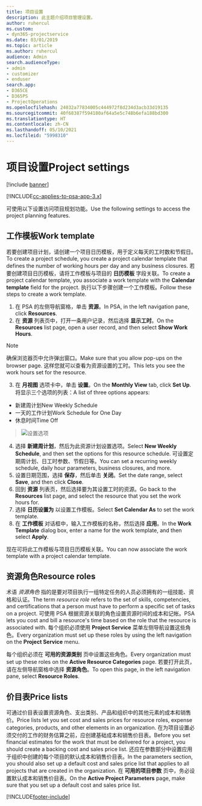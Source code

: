 ```yaml
---
title: 项目设置
description: 此主题介绍项目管理设置。
author: ruhercul
ms.custom:
- dyn365-projectservice
ms.date: 03/01/2019
ms.topic: article
ms.author: ruhercul
audience: Admin
search.audienceType:
- admin
- customizer
- enduser
search.app:
- D365CE
- D365PS
- ProjectOperations
ms.openlocfilehash: 24032a77834005c444972f8d234d3acb33d19135
ms.sourcegitcommit: 40f68387f594180af64a5e5c748b6efa188bd300
ms.translationtype: HT
ms.contentlocale: zh-CN
ms.lasthandoff: 05/10/2021
ms.locfileid: "5998310"
---
```

# <a name="project-settings"></a><span data-ttu-id="bd3d1-103">项目设置</span><span class="sxs-lookup"><span data-stu-id="bd3d1-103">Project settings</span></span>

[!include [banner](../includes/psa-now-project-operations.md)]

[!INCLUDE[cc-applies-to-psa-app-3.x](../includes/cc-applies-to-psa-app-3x.md)]

<span data-ttu-id="bd3d1-104">可使用以下设置访问项目规划功能。</span><span class="sxs-lookup"><span data-stu-id="bd3d1-104">Use the following settings to access the project planning features.</span></span>

## <a name="work-template"></a><span data-ttu-id="bd3d1-105">工作模板</span><span class="sxs-lookup"><span data-stu-id="bd3d1-105">Work template</span></span>

<span data-ttu-id="bd3d1-106">若要创建项目计划，请创建一个项目日历模板，用于定义每天的工时数和节假日。</span><span class="sxs-lookup"><span data-stu-id="bd3d1-106">To create a project schedule, you create a project calendar template that defines the number of working hours per day and any business closures.</span></span> <span data-ttu-id="bd3d1-107">若要创建项目日历模板，请将工作模板与项目的 **日历模板** 字段关联。</span><span class="sxs-lookup"><span data-stu-id="bd3d1-107">To create a project calendar template, you associate a work template with the **Calendar template** field for the project.</span></span> <span data-ttu-id="bd3d1-108">执行以下步骤创建一个工作模板。</span><span class="sxs-lookup"><span data-stu-id="bd3d1-108">Follow these steps to create a work template.</span></span>

1. <span data-ttu-id="bd3d1-109">在 PSA 的左侧导航窗格，单击 **资源**。</span><span class="sxs-lookup"><span data-stu-id="bd3d1-109">In PSA, in the left navigation pane, click **Resources**.</span></span> 
2. <span data-ttu-id="bd3d1-110">在 **资源** 列表页中，打开一条用户记录，然后选择 **显示工时**。</span><span class="sxs-lookup"><span data-stu-id="bd3d1-110">On the **Resources** list page, open a user record, and then select **Show Work Hours**.</span></span>

  > [!NOTE]
  > <span data-ttu-id="bd3d1-111">确保浏览器页中允许弹出窗口。</span><span class="sxs-lookup"><span data-stu-id="bd3d1-111">Make sure that you allow pop-ups on the browser page.</span></span> <span data-ttu-id="bd3d1-112">这样您就可以查看为资源设置的工时。</span><span class="sxs-lookup"><span data-stu-id="bd3d1-112">This lets you see the work hours set for the resource.</span></span>
  
3. <span data-ttu-id="bd3d1-113">在 **月视图** 选项卡中，单击 **设置**。</span><span class="sxs-lookup"><span data-stu-id="bd3d1-113">On the **Monthly View** tab, click **Set Up**.</span></span> <span data-ttu-id="bd3d1-114">将显示三个选项的列表：</span><span class="sxs-lookup"><span data-stu-id="bd3d1-114">A list of three options appears:</span></span> 

  - <span data-ttu-id="bd3d1-115">新建周计划</span><span class="sxs-lookup"><span data-stu-id="bd3d1-115">New Weekly Schedule</span></span>
  - <span data-ttu-id="bd3d1-116">一天的工作计划</span><span class="sxs-lookup"><span data-stu-id="bd3d1-116">Work Schedule for One Day</span></span>
  - <span data-ttu-id="bd3d1-117">休息时间</span><span class="sxs-lookup"><span data-stu-id="bd3d1-117">Time Off</span></span>

> ![设置选项](media/project-13.png)

4. <span data-ttu-id="bd3d1-119">选择 **新建周计划**，然后为此资源计划设置选项。</span><span class="sxs-lookup"><span data-stu-id="bd3d1-119">Select **New Weekly Schedule**, and then set the options for this resource schedule.</span></span> <span data-ttu-id="bd3d1-120">可设置定期周计划、日工时参数、节假日等。</span><span class="sxs-lookup"><span data-stu-id="bd3d1-120">You can set a recurring weekly schedule, daily hour parameters, business closures, and more.</span></span>
5. <span data-ttu-id="bd3d1-121">设置日期范围，选择 **保存**，然后单击 **关闭**。</span><span class="sxs-lookup"><span data-stu-id="bd3d1-121">Set the date range, select **Save**, and then click **Close**.</span></span> 
6. <span data-ttu-id="bd3d1-122">回到 **资源** 列表页，然后选择要为其设置工时的资源。</span><span class="sxs-lookup"><span data-stu-id="bd3d1-122">Go back to the **Resources** list page, and select the resource that you set the work hours for.</span></span> 
7. <span data-ttu-id="bd3d1-123">选择 **日历设置为** 以设置工作模板。</span><span class="sxs-lookup"><span data-stu-id="bd3d1-123">Select **Set Calendar As** to set the work template.</span></span> 
8. <span data-ttu-id="bd3d1-124">在 **工作模板** 对话框中，输入工作模板的名称，然后选择 **应用**。</span><span class="sxs-lookup"><span data-stu-id="bd3d1-124">In the **Work Template** dialog box, enter a name for the work template, and then select **Apply**.</span></span> 

<span data-ttu-id="bd3d1-125">现在可将此工作模板与项目日历模板关联。</span><span class="sxs-lookup"><span data-stu-id="bd3d1-125">You can now associate the work template with a project calendar template.</span></span>

## <a name="resource-roles"></a><span data-ttu-id="bd3d1-126">资源角色</span><span class="sxs-lookup"><span data-stu-id="bd3d1-126">Resource roles</span></span>

<span data-ttu-id="bd3d1-127">术语 *资源角色* 指的是要对项目执行一组特定任务的人员必须拥有的一组技能、资格和认证。</span><span class="sxs-lookup"><span data-stu-id="bd3d1-127">The term *resource role* refers to the set of skills, competencies, and certifications that a person must have to perform a specific set of tasks on a project.</span></span> <span data-ttu-id="bd3d1-128">可使用 PSA 根据资源关联的角色设置资源时间的成本和记帐。</span><span class="sxs-lookup"><span data-stu-id="bd3d1-128">PSA lets you cost and bill a resource's time based on the role that the resource is associated with.</span></span> <span data-ttu-id="bd3d1-129">每个组织必须使用 **Project Service** 菜单左侧导航设置这些角色。</span><span class="sxs-lookup"><span data-stu-id="bd3d1-129">Every organization must set up these roles by using the left navigation on the **Project Service** menu.</span></span>

<span data-ttu-id="bd3d1-130">每个组织必须在 **可用的资源类别** 页中设置这些角色。</span><span class="sxs-lookup"><span data-stu-id="bd3d1-130">Every organization must set up these roles on the **Active Resource Categories** page.</span></span> <span data-ttu-id="bd3d1-131">若要打开此页，请在左侧导航窗格中选择 **资源角色**。</span><span class="sxs-lookup"><span data-stu-id="bd3d1-131">To open this page, in the left navigation pane, select **Resource Roles**.</span></span>

## <a name="price-lists"></a><span data-ttu-id="bd3d1-132">价目表</span><span class="sxs-lookup"><span data-stu-id="bd3d1-132">Price lists</span></span>

<span data-ttu-id="bd3d1-133">可通过价目表设置资源角色、支出类别、产品和组织中的其他元素的成本和销售价。</span><span class="sxs-lookup"><span data-stu-id="bd3d1-133">Price lists let you set cost and sales prices for resource roles, expense categories, products, and other elements in an organization.</span></span> <span data-ttu-id="bd3d1-134">在为项目设置必须交付的工作的财务估算之前，应创建基础成本和销售价目表。</span><span class="sxs-lookup"><span data-stu-id="bd3d1-134">Before you set financial estimates for the work that must be delivered for a project, you should create a backing cost and sales price list.</span></span> <span data-ttu-id="bd3d1-135">还应在参数部分中设置应用于组织中创建的每个项目的默认成本和销售价目表。</span><span class="sxs-lookup"><span data-stu-id="bd3d1-135">In the parameters section, you should also set up a default cost and sales price list that applies to all projects that are created in the organization.</span></span> <span data-ttu-id="bd3d1-136">在 **可用的项目参数** 页中，务必设置默认成本和销售价目表。</span><span class="sxs-lookup"><span data-stu-id="bd3d1-136">On the **Active Project Parameters** page, make sure that you set up a default cost and sales price list.</span></span>


[!INCLUDE[footer-include](../includes/footer-banner.md)]